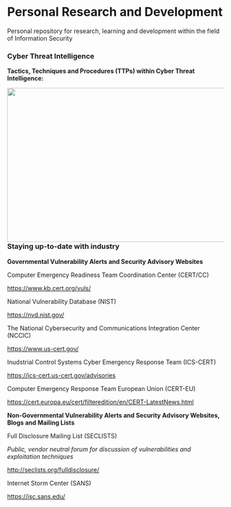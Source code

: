 # Personal Research and Development
Personal repository for research, learning and development within the field of Information Security

### Cyber Threat Intelligence
**Tactics, Techniques and Procedures (TTPs) within Cyber Threat Intelligence:**
<p align="center">
<img src="https://image.slidesharecdn.com/defcon30-170801154000/95/ms-just-gave-the-blue-team-tactical-nukes-and-how-red-teams-need-to-adapt-defcon-25-6-638.jpg?cb=1501605155" width="638" height="359" align="left"></img>
</p>









### Staying up-to-date with industry


**Governmental Vulnerability Alerts and Security Advisory Websites**

Computer Emergency Readiness Team Coordination Center (CERT/CC)

https://www.kb.cert.org/vuls/

National Vulnerability Database (NIST)

https://nvd.nist.gov/

The National Cybersecurity and Communications Integration Center (NCCIC)

https://www.us-cert.gov/

Inudstrial Control Systems Cyber Emergency Response Team (ICS-CERT)

https://ics-cert.us-cert.gov/advisories

Computer Emergency Response Team European Union (CERT-EU)

https://cert.europa.eu/cert/filteredition/en/CERT-LatestNews.html

**Non-Governmental Vulnerability Alerts and Security Advisory Websites, Blogs and Mailing Lists**

Full Disclosure Mailing List (SECLISTS) 

*Public, vendor neutral forum for discussion of vulnerabilities and exploitation techniques*

http://seclists.org/fulldisclosure/

Internet Storm Center (SANS)

https://isc.sans.edu/

